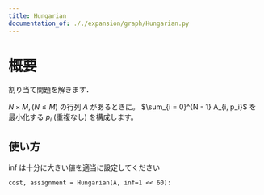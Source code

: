 ```yaml
---
title: Hungarian
documentation_of: ././expansion/graph/Hungarian.py
---
```


# 概要
割り当て問題を解きます．

$N \times M, (N \le M)$ の行列 $A$ があるときに。
$\sum_{i = 0}^{N - 1} A_{i, p_i}$ を最小化する $p_i$ (重複なし) を構成します。

## 使い方
inf は十分に大きい値を適当に設定してください
```
cost, assignment = Hungarian(A, inf=1 << 60):
```
